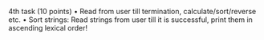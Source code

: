 4th task (10 points) 
• Read from user till termination, calculate/sort/reverse etc. 
• Sort strings: Read strings from user till it is successful, print them in ascending lexical order!